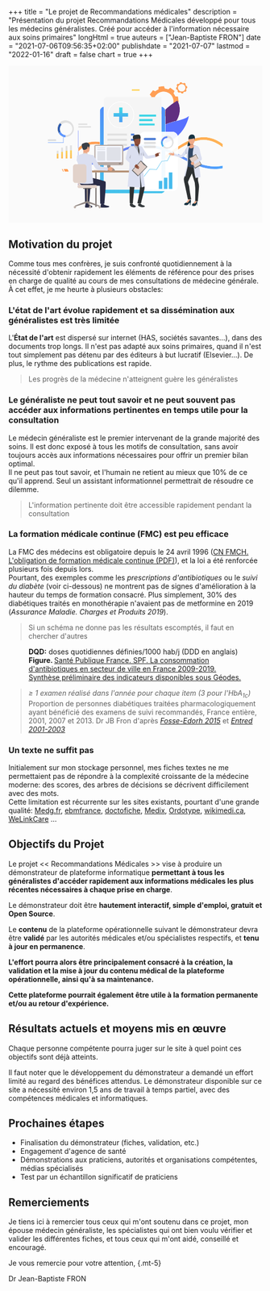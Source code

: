 +++
title = "Le projet de Recommandations médicales"
description = "Présentation du projet Recommandations Médicales développé pour tous les médecins généralistes. Créé pour accéder à l'information nécessaire aux soins primaires"
longHtml = true
auteurs = ["Jean-Baptiste FRON"]
date = "2021-07-06T09:56:35+02:00"
publishdate = "2021-07-07"
lastmod = "2022-01-16"
draft = false
chart = true
+++

<div class="w-100 mb-5"><!-- illustration -->
<svg xmlns="http://www.w3.org/2000/svg" viewBox="0 0 4306 2667" role="img" aria-hidden="true" aria-labelledby="svg-hero"><title id="svg-hero">Les dépistages des cancers en France</title>
  <defs>
    <clipPath id="a" clipPathUnits="userSpaceOnUse">
      <path d="M19534 16689a1235 1235 0 10349-2446 1235 1235 0 00-349 2446zm-1358-1863c60-144 140-277 235-396l-140-293 282-212 282-211 242 216c142-58 291-97 447-115l108-305 349 49 349 50 18 324c145 60 278 140 397 235l293-140 211 282 212 282-216 242c58 141 97 291 114 447l306 108-50 349-50 349-323 18c-61 145-140 278-235 397l139 293-282 211-282 212-242-216c-141 58-291 97-446 114l-108 306-349-50-349-50-19-324c-144-60-277-139-396-234l-293 139-212-282-211-282 216-242c-58-141-97-291-115-446l-305-108 49-350 50-349z"/>
    </clipPath>
    <clipPath id="c" clipPathUnits="userSpaceOnUse">
      <path d="M21960 17651a463 463 0 10131-916 463 463 0 00-131 916zm-508-698c22-54 52-104 88-148l-53-110 106-79 106-79 90 80c53-21 109-36 167-42l41-115 131 19 130 18 7 122c54 22 104 52 149 88l109-53 80 106 79 106-81 90c22 53 36 109 43 167l114 41-18 131-19 130-121 7c-23 54-53 104-88 149l52 109-105 80-106 79-91-81c-53 22-109 36-167 43l-40 114-131-18-131-19-7-121c-54-23-104-53-148-88l-110 52-79-106-80-105 82-91c-22-53-37-109-43-167l-115-41 19-130 18-131z"/>
    </clipPath>
    <clipPath id="e" clipPathUnits="userSpaceOnUse">
      <path d="M18290 14230s1460-1731 533-2852c-926-1121-1181-22-1181-22s-554-103 406 1299c453 661 242 1575 242 1575"/>
    </clipPath>
    <clipPath id="g" clipPathUnits="userSpaceOnUse">
      <path d="M19965 12524v1677c0 70-12 136-34 199 404 408 916 806 1559 1181 0 0 769-1135-115-2594-432-110-905-236-1410-463"/>
    </clipPath>
    <clipPath id="i" clipPathUnits="userSpaceOnUse">
      <path d="M21537 11084a747 747 0 01-715 527h-857v913c505 226 978 352 1410 463 622 159 1159 286 1584 632 0 0-200-1437-1422-2535"/>
    </clipPath>
    <clipPath id="k" clipPathUnits="userSpaceOnUse">
      <path d="M8921 4788h-67v2014l67-54V4788m0 3757c-25 17-47 30-67 39v3205h67V9577c-21-22-31-36-34-39v-466c1 1 12 16 34 40v-567"/>
    </clipPath>
    <clipPath id="m" clipPathUnits="userSpaceOnUse">
      <path d="M8887 9072v466c3 3 13 17 34 39 81 88 317 309 814 522 316 135 752 255 1303 255 184 0 381-13 590-44v-321c-187 28-364 41-532 41-1286 0-2016-738-2175-918-22-24-33-39-34-40m12683 264v391c713 462 1414 831 2109 1030 374 108 753 165 1132 165 549 0 1101-120 1646-381 272-130 543-296 811-500v-418a4761 4761 0 01-1039 643 3432 3432 0 01-1405 303c-1072 0-2135-498-3254-1233"/>
    </clipPath>
    <clipPath id="o" clipPathUnits="userSpaceOnUse">
      <path d="M6367 8818h-228v-618h228z"/>
    </clipPath>
    <clipPath id="q" clipPathUnits="userSpaceOnUse">
      <path d="M6933 9069h-228v-869h228z"/>
    </clipPath>
    <clipPath id="s" clipPathUnits="userSpaceOnUse">
      <path d="M7499 9200h-228V8200h228z"/>
    </clipPath>
    <clipPath id="u" clipPathUnits="userSpaceOnUse">
      <path d="M8065 9254h-228V8200h228z"/>
    </clipPath>
    <clipPath id="w" clipPathUnits="userSpaceOnUse">
      <path d="M19366 3771h-7138a599 599 0 00-600 599v3157c171 44 335 101 494 168V4237h4732a744 744 0 01488-181h2534a599 599 0 00-510-285m-7738 4071v6359c0 295 213 540 494 590V8031c-161-76-324-140-494-189m8337 3769h-493v3180a600 600 0 00493-590v-2590"/>
    </clipPath>
    <clipPath id="y" clipPathUnits="userSpaceOnUse">
      <path d="M18787 13535h-2167v274h2167z"/>
    </clipPath>
    <clipPath id="A" clipPathUnits="userSpaceOnUse">
      <path d="M18609 12386h-1989v274h1989z"/>
    </clipPath>
    <clipPath id="C" clipPathUnits="userSpaceOnUse">
      <path d="M18341 12961h-1722v274h1722z"/>
    </clipPath>
    <clipPath id="E" clipPathUnits="userSpaceOnUse">
      <path d="M14294 15376a1619 1619 0 01-668-3090c210-96 435-144 668-144s458 48 668 144a1619 1619 0 01-668 3090zm0-3324a1712 1712 0 00-1707 1707c0 941 766 1707 1707 1707a1709 1709 0 00706-3262 1693 1693 0 00-706-152z"/>
    </clipPath>
    <clipPath id="G" clipPathUnits="userSpaceOnUse">
      <path d="M26223 6868c-1404 0-2634 576-3903 1205l-205 102c-181 90-362 180-545 269v354c231-112 459-226 687-339 169-84 338-168 507-250 1125-547 2238-1015 3475-1015 333 0 675 34 1029 109v-339c-357-73-689-96-1045-96m-15479 553c-941 0-1462 280-1698 468 2 165 11 291 11 291s11 23 17 59c242-212 765-497 1827-497h30c249 2 478 38 697 100 170 49 333 113 494 189 331 157 651 365 993 587 837 543 1786 1158 3319 1315l160 14v-319l-128-12c-1457-149-2371-742-3178-1265-386-251-761-485-1166-656-159-67-323-124-494-168a3238 3238 0 00-884-106"/>
    </clipPath>
    <clipPath id="I" clipPathUnits="userSpaceOnUse">
      <path d="M19965 8183v400c165 125 330 248 493 368 115-48 230-97 343-147-274-198-553-406-836-621"/>
    </clipPath>
    <clipPath id="K" clipPathUnits="userSpaceOnUse">
      <path d="M19965 10173v1438h858c335 0 620-222 714-527a4513 4513 0 00-1572-911"/>
    </clipPath>
    <clipPath id="M" clipPathUnits="userSpaceOnUse">
      <path d="M21102 9018c-114 52-228 103-344 152 273 196 543 383 812 557v-391c-155-102-311-208-468-318"/>
    </clipPath>
    <clipPath id="O" clipPathUnits="userSpaceOnUse">
      <path d="M19876 4056h-2534c-187 0-357 68-488 181h2618v5071c166-51 331-106 493-165V4370c0-115-33-223-89-314m89 5426c-162 57-326 111-493 160v1969h493V9482"/>
    </clipPath>
    <clipPath id="Q" clipPathUnits="userSpaceOnUse">
      <path d="M21570 8444a23397 23397 0 01-1112 507 9903 9903 0 01-986 357 7615 7615 0 01-2246 347c-206 1-416-8-631-27v319c217 18 430 27 638 27 810 0 1547-129 2239-332 167-49 331-103 493-160a12520 12520 0 001137-464c157-72 313-146 468-220v-354"/>
    </clipPath>
    <clipPath id="S" clipPathUnits="userSpaceOnUse">
      <path d="M7169 6549h503l-154 319h-503z"/>
    </clipPath>
    <clipPath id="U" clipPathUnits="userSpaceOnUse">
      <path d="M6934 6549h120l-154 319h-120z"/>
    </clipPath>
    <clipPath id="W" clipPathUnits="userSpaceOnUse">
      <path d="M15700 16809h995v180h-995z"/>
    </clipPath>
    <clipPath id="Y" clipPathUnits="userSpaceOnUse">
      <path d="M15700 17039h995v34h-995z"/>
    </clipPath>
    <clipPath id="aa" clipPathUnits="userSpaceOnUse">
      <path d="M14517 12823h-445v1871h445z"/>
    </clipPath>
    <clipPath id="ac" clipPathUnits="userSpaceOnUse">
      <path d="M13359 13536v445h1871v-445z"/>
    </clipPath>
    <clipPath id="ae" clipPathUnits="userSpaceOnUse">
      <path d="M8921 6748l-67 53v1783c20-9 42-22 67-39v-137c-24 34-33 56-34 57v-414c1-5 12-22 34-46V6748"/>
    </clipPath>
    <clipPath id="ag" clipPathUnits="userSpaceOnUse">
      <path d="M9046 7889c-59 46-100 86-125 116-22 24-33 41-34 46v414c1-1 10-23 34-57 28-41 76-102 153-169-6-36-17-59-17-59s-9-126-11-291"/>
    </clipPath>
    <linearGradient id="b" spreadMethod="pad" gradientTransform="matrix(3912.47 0 0 -3912.47 17753 15466)" gradientUnits="userSpaceOnUse" y2="0" x2="1" y1="0" x1="0">
      <stop offset="0" stop-color="#ff9f55"/>
      <stop offset="1" stop-color="#ffd255"/>
    </linearGradient>
    <linearGradient id="d" spreadMethod="pad" gradientTransform="matrix(1465.25 0 0 -1465.25 21293 17193)" gradientUnits="userSpaceOnUse" y2="0" x2="1" y1="0" x1="0">
      <stop offset="0" stop-color="#ff9f55"/>
      <stop offset="1" stop-color="#ffd255"/>
    </linearGradient>
    <linearGradient id="f" spreadMethod="pad" gradientTransform="scale(3173.804 -3173.804) rotate(73 6 2)" gradientUnits="userSpaceOnUse" y2="0" x2="1" y1="0" x1="0">
      <stop offset="0" stop-color="#40d5e6"/>
      <stop offset="1" stop-color="#57f"/>
    </linearGradient>
    <linearGradient id="h" spreadMethod="pad" gradientTransform="scale(3761.51 -3761.51) rotate(-59 0 -6)" gradientUnits="userSpaceOnUse" y2="0" x2="1" y1="0" x1="0">
      <stop offset="0" stop-color="#602f80"/>
      <stop offset="1" stop-color="#5770ff"/>
    </linearGradient>
    <linearGradient id="j" spreadMethod="pad" gradientTransform="scale(933.696 -933.696) rotate(-38 24 53)" gradientUnits="userSpaceOnUse" y2="0" x2="1" y1="0" x1="0">
      <stop offset="0" stop-color="#602f80"/>
      <stop offset="1" stop-color="#5770ff"/>
    </linearGradient>
    <linearGradient id="l" spreadMethod="pad" gradientTransform="rotate(90 1899 6988) scale(3668.94)" gradientUnits="userSpaceOnUse" y2="0" x2="1" y1="0" x1="0">
      <stop offset="0" stop-color="#602f80"/>
      <stop offset="1" stop-color="#5770ff"/>
    </linearGradient>
    <linearGradient id="n" spreadMethod="pad" gradientTransform="matrix(18380.7 0 0 -18380.7 8887 8935)" gradientUnits="userSpaceOnUse" y2="0" x2="1" y1="0" x1="0">
      <stop offset="0" stop-color="#ff9f55"/>
      <stop offset="1" stop-color="#ffd255"/>
    </linearGradient>
    <linearGradient id="p" spreadMethod="pad" gradientTransform="scale(-2297 2297) rotate(90 -3 0)" gradientUnits="userSpaceOnUse" y2="0" x2="1" y1="0" x1="0">
      <stop offset="0" stop-color="#ff9f55"/>
      <stop offset="1" stop-color="#ffd255"/>
    </linearGradient>
    <linearGradient id="r" spreadMethod="pad" gradientTransform="scale(-2297 2297) rotate(90 -3 0)" gradientUnits="userSpaceOnUse" y2="0" x2="1" y1="0" x1="0">
      <stop offset="0" stop-color="#ff9f55"/>
      <stop offset="1" stop-color="#ffd255"/>
    </linearGradient>
    <linearGradient id="t" spreadMethod="pad" gradientTransform="scale(-2296.99 2296.99) rotate(90 -3 0)" gradientUnits="userSpaceOnUse" y2="0" x2="1" y1="0" x1="0">
      <stop offset="0" stop-color="#ff9f55"/>
      <stop offset="1" stop-color="#ffd255"/>
    </linearGradient>
    <linearGradient id="v" spreadMethod="pad" gradientTransform="scale(-2296.98 2296.98) rotate(90 -3 0)" gradientUnits="userSpaceOnUse" y2="0" x2="1" y1="0" x1="0">
      <stop offset="0" stop-color="#ff9f55"/>
      <stop offset="1" stop-color="#ffd255"/>
    </linearGradient>
    <linearGradient id="x" spreadMethod="pad" gradientTransform="scale(16539.763 -16539.763) rotate(-89 0 0)" gradientUnits="userSpaceOnUse" y2="0" x2="1" y1="0" x1="0">
      <stop offset="0" stop-color="#40d5e6"/>
      <stop offset="1" stop-color="#57f"/>
    </linearGradient>
    <linearGradient id="z" spreadMethod="pad" gradientTransform="matrix(2167.25 0 0 -2167.25 16620 13672)" gradientUnits="userSpaceOnUse" y2="0" x2="1" y1="0" x1="0">
      <stop offset="0" stop-color="#40d5e6"/>
      <stop offset="1" stop-color="#57f"/>
    </linearGradient>
    <linearGradient id="B" spreadMethod="pad" gradientTransform="matrix(1989.41 0 0 -1989.41 16620 12523)" gradientUnits="userSpaceOnUse" y2="0" x2="1" y1="0" x1="0">
      <stop offset="0" stop-color="#40d5e6"/>
      <stop offset="1" stop-color="#57f"/>
    </linearGradient>
    <linearGradient id="D" spreadMethod="pad" gradientTransform="matrix(1721.29 0 0 -1721.29 16620 13098)" gradientUnits="userSpaceOnUse" y2="0" x2="1" y1="0" x1="0">
      <stop offset="0" stop-color="#40d5e6"/>
      <stop offset="1" stop-color="#57f"/>
    </linearGradient>
    <linearGradient id="F" spreadMethod="pad" gradientTransform="scale(-2379.95 2379.95) rotate(90 -5 -1)" gradientUnits="userSpaceOnUse" y2="0" x2="1" y1="0" x1="0">
      <stop offset="0" stop-color="#7db3e0"/>
      <stop offset="1" stop-color="#fff"/>
    </linearGradient>
    <linearGradient id="J" spreadMethod="pad" gradientTransform="matrix(18380.7 0 0 -18380.7 8887 8935)" gradientUnits="userSpaceOnUse" y2="0" x2="1" y1="0" x1="0">
      <stop offset="0" stop-color="#fff8f2"/>
      <stop offset="1" stop-color="#fffcf2"/>
    </linearGradient>
    <linearGradient id="L" spreadMethod="pad" gradientTransform="scale(933.696 -933.696) rotate(-38 24 53)" gradientUnits="userSpaceOnUse" y2="0" x2="1" y1="0" x1="0">
      <stop offset="0" stop-color="#f3eff6"/>
      <stop offset="1" stop-color="#f2f4ff"/>
    </linearGradient>
    <linearGradient id="N" spreadMethod="pad" gradientTransform="matrix(18380.7 0 0 -18380.7 8887 8935)" gradientUnits="userSpaceOnUse" y2="0" x2="1" y1="0" x1="0">
      <stop offset="0" stop-color="#fff8f2"/>
      <stop offset="1" stop-color="#fffcf2"/>
    </linearGradient>
    <linearGradient id="P" spreadMethod="pad" gradientTransform="scale(16539.763 -16539.763) rotate(-89 0 0)" gradientUnits="userSpaceOnUse" y2="0" x2="1" y1="0" x1="0">
      <stop offset="0" stop-color="#f1fcfe"/>
      <stop offset="1" stop-color="#f2f5ff"/>
    </linearGradient>
    <linearGradient id="T" spreadMethod="pad" gradientTransform="scale(-3509.4072 3509.4072) rotate(89 -2 0)" gradientUnits="userSpaceOnUse" y2="0" x2="1" y1="0" x1="0">
      <stop offset="0" stop-color="#ff9f55"/>
      <stop offset="1" stop-color="#ffd255"/>
    </linearGradient>
    <linearGradient id="V" spreadMethod="pad" gradientTransform="scale(-3509.3972 3509.3972) rotate(89 -2 0)" gradientUnits="userSpaceOnUse" y2="0" x2="1" y1="0" x1="0">
      <stop offset="0" stop-color="#ff9f55"/>
      <stop offset="1" stop-color="#ffd255"/>
    </linearGradient>
    <linearGradient id="X" spreadMethod="pad" gradientTransform="scale(-3043.75 3043.75) rotate(-75 1 7)" gradientUnits="userSpaceOnUse" y2="0" x2="1" y1="0" x1="0">
      <stop offset="0" stop-color="#ff9f55"/>
      <stop offset="1" stop-color="#ffd255"/>
    </linearGradient>
    <linearGradient id="Z" spreadMethod="pad" gradientTransform="scale(-3043.88 3043.88) rotate(-75 1 7)" gradientUnits="userSpaceOnUse" y2="0" x2="1" y1="0" x1="0">
      <stop offset="0" stop-color="#ff9f55"/>
      <stop offset="1" stop-color="#ffd255"/>
    </linearGradient>
    <linearGradient id="ab" spreadMethod="pad" gradientTransform="scale(2903.105 -2903.105) rotate(86 5 0)" gradientUnits="userSpaceOnUse" y2="0" x2="1" y1="0" x1="0">
      <stop offset="0" stop-color="#40d5e6"/>
      <stop offset="1" stop-color="#57f"/>
    </linearGradient>
    <linearGradient id="ad" spreadMethod="pad" gradientTransform="scale(2903.095 -2903.095) rotate(86 5 0)" gradientUnits="userSpaceOnUse" y2="0" x2="1" y1="0" x1="0">
      <stop offset="0" stop-color="#40d5e6"/>
      <stop offset="1" stop-color="#57f"/>
    </linearGradient>
    <linearGradient id="af" spreadMethod="pad" gradientTransform="rotate(90 1899 6988) scale(3668.94)" gradientUnits="userSpaceOnUse" y2="0" x2="1" y1="0" x1="0">
      <stop offset="0" stop-color="#f3eff6"/>
      <stop offset="1" stop-color="#f2f4ff"/>
    </linearGradient>
    <radialGradient id="H" spreadMethod="pad" gradientTransform="matrix(6590.68 0 0 -6590.68 18078 8421)" gradientUnits="userSpaceOnUse" r="1" cy="0" cx="0" fy="0" fx="0">
      <stop offset="0" stop-color="#90c2e8"/>
      <stop offset=".2" stop-color="#90c2e8"/>
      <stop offset=".6" stop-color="#47afff"/>
      <stop offset="1" stop-color="#6783f5"/>
    </radialGradient>
    <radialGradient id="R" spreadMethod="pad" gradientTransform="matrix(6590.68 0 0 -6590.68 18078 8421)" gradientUnits="userSpaceOnUse" r="1" cy="0" cx="0" fy="0" fx="0">
      <stop offset="0" stop-color="#f7fbfe"/>
      <stop offset=".2" stop-color="#f7fbfe"/>
      <stop offset=".6" stop-color="#f1f9ff"/>
      <stop offset="1" stop-color="#f4f6ff"/>
    </radialGradient>
    <radialGradient id="ah" spreadMethod="pad" gradientTransform="matrix(6590.68 0 0 -6590.68 18078 8421)" gradientUnits="userSpaceOnUse" r="1" cy="0" cx="0" fy="0" fx="0">
      <stop offset="0" stop-color="#f7fbfe"/>
      <stop offset=".2" stop-color="#f7fbfe"/>
      <stop offset=".6" stop-color="#f1f9ff"/>
      <stop offset="1" stop-color="#f4f6ff"/>
    </radialGradient>
  </defs>
  <path d="M4306 0v2667H0V0h4306" fill="#fafafa"/>
  <g clip-path="url(#a)" transform="matrix(.13333 0 0 -.13333 0 2667)">
    <path d="M14697 12556a930 930 0 10262-1840 930 930 0 00-262 1840zm-1022-1401c45-109 105-209 177-299l-105-220 212-159 212-159 182 162c106-44 219-73 336-86l81-230 263 37 263 38 13 244c109 45 209 105 299 176l220-105 159 212 159 213-162 182c44 106 73 219 86 336l230 81-37 263-38 262-244 14c-45 109-105 209-176 298l105 221-212 159-213 159-182-163c-106 44-219 74-336 87l-81 230-263-38-262-37-14-244c-109-45-209-105-298-177l-221 105-159-212-159-212 163-182c-44-106-74-219-87-336l-230-81 38-263 37-263 244-13" fill="url(#b)" transform="scale(1.32915)"/>
  </g>
  <g clip-path="url(#c)" transform="matrix(.13333 0 0 -.13333 0 2667)">
    <path d="M15729 12642a331 331 0 1093-656 331 331 0 00-93 656zm-365-500c16-39 38-74 63-106l-37-79 75-56 76-57 65 58c38-16 78-26 120-31l29-82 93 13 94 14 5 87c39 16 74 37 106 63l79-38 57 76 56 75-58 65c16 38 26 78 31 120l82 29-13 94-14 93-87 5c-16 39-37 75-62 107l37 78-76 57-75 57-65-58c-38 15-78 26-120 31l-29 81-94-13-93-13-5-87c-39-16-75-37-107-63l-78 37-57-75-57-76 58-65c-15-38-26-78-30-120l-82-29 13-93 13-94 87-5" fill="url(#d)" transform="scale(1.39621)"/>
  </g>
  <path d="M2074 2028h-9v-933h9v933" fill="#f3f3f3"/>
  <path d="M2165 1004h-96v-24h96v24M2146 1049h-77v-24h77v24M2174 2116h-100v-32h100v32" fill="#fff"/>
  <g clip-path="url(#e)" transform="matrix(.13333 0 0 -.13333 0 2667)">
    <path d="M15582 12124s1244-1475 455-2430c-789-956-1006-19-1006-19s-472-88 346 1107c385 563 205 1342 205 1342" fill="url(#f)" transform="scale(1.17374)"/>
  </g>
  <g clip-path="url(#g)" transform="matrix(.13333 0 0 -.13333 0 2667)">
    <path d="M14927 9364v1254c0 52-9 102-25 148 302 305 684 603 1166 884 0 0 574-849-86-1940-323-83-677-177-1055-346" fill="url(#h)" transform="scale(1.33748)"/>
  </g>
  <g clip-path="url(#i)" transform="matrix(.13333 0 0 -.13333 0 2667)">
    <path d="M15290 7869a531 531 0 01-507 374h-609v648c359 161 695 251 1001 329 442 113 823 203 1125 449 0 0-143-1021-1010-1800" fill="url(#j)" transform="scale(1.40855)"/>
  </g>
  <g clip-path="url(#k)" transform="matrix(.13333 0 0 -.13333 0 2667)">
    <path d="M8921 4788h-67v2014l67-54V4788m0 3757c-25 17-47 30-67 39v3205h67V9577c-21-22-31-36-34-39v-466c1 1 12 16 34 40v-567" fill="url(#l)"/>
  </g>
  <path d="M1822 2028h-9v-933h9v933M2455 2028h-9v-933h9v933" fill="#f3f3f3"/>
  <path d="M1337 1004h-152v-24h152v24M1400 1049h-215v-24h215v24" fill="#e0e0e0"/>
  <path d="M1989 1004h-178v-24h178v24M1925 1049h-114v-24h114v24M2565 1004h-110v-24h110v24M2583 1049h-128v-24h128v24M1918 2116h-100v-32h100v32M2555 2116h-100v-32h100v32" fill="#fff"/>
  <g clip-path="url(#m)" transform="matrix(.13333 0 0 -.13333 0 2667)">
    <path d="M5313 5423v279c1 2 7 10 20 23 48 52 189 184 486 312 189 81 450 153 779 153 110 0 228-8 353-27v-192c-112 17-218 25-318 25-769 0-1205-441-1300-549l-20-24m7581 158v233c426 277 845 497 1260 616 224 64 451 99 678 99 328 0 657-72 983-228 163-78 325-177 485-299v-250a2845 2845 0 01-621 385 2052 2052 0 01-840 181c-640 0-1276-298-1945-737" fill="url(#n)" transform="scale(1.67288)"/>
  </g>
  <path d="M849 1442h-30v131h30v-131M924 1389h-30v184h30v-184M1000 1361h-31v212h31v-212M1075 1349h-30v224h30v-224" fill="#e0e0e0"/>
  <g clip-path="url(#o)" transform="matrix(.13333 0 0 -.13333 0 2667)">
    <path d="M6367 8818h-228v-618h228v618" fill="url(#p)"/>
  </g>
  <g clip-path="url(#q)" transform="matrix(.13333 0 0 -.13333 0 2667)">
    <path d="M6933 9069h-228v-869h228v868" fill="url(#r)"/>
  </g>
  <g clip-path="url(#s)" transform="matrix(.13333 0 0 -.13333 0 2667)">
    <path d="M7499 9200h-228V8200h228v999" fill="url(#t)"/>
  </g>
  <g clip-path="url(#u)" transform="matrix(.13333 0 0 -.13333 0 2667)">
    <path d="M8065 9254h-228V8200h228v1054" fill="url(#v)"/>
  </g>
  <g clip-path="url(#w)" transform="matrix(.13333 0 0 -.13333 0 2667)">
    <path d="M15811 3079H9983a489 489 0 00-489 489v2577c139 36 273 83 402 137V3459h3864a607 607 0 01398-148h2069a489 489 0 00-416-232M9494 6403v5191c0 241 173 441 402 482V6557c-130-62-264-115-402-154m6806 3076h-403v2597a490 490 0 00403-482V9479" fill="url(#x)" transform="scale(1.22484)"/>
  </g>
  <path d="M2596 531h-926c-30 0-54 24-54 54v1517h980V531" fill="#f5f5f5"/>
  <g clip-path="url(#y)" transform="matrix(.13333 0 0 -.13333 0 2667)">
    <path d="M16300 11744h-1880v238h1880v-238" fill="url(#z)" transform="scale(1.15256)"/>
  </g>
  <g clip-path="url(#A)" transform="matrix(.13333 0 0 -.13333 0 2667)">
    <path d="M16300 10850h-1743v240h1743v-240" fill="url(#B)" transform="scale(1.14165)"/>
  </g>
  <g clip-path="url(#C)" transform="matrix(.13333 0 0 -.13333 0 2667)">
    <path d="M16300 11519h-1530v243h1530v-243" fill="url(#D)" transform="scale(1.1252)"/>
  </g>
  <g clip-path="url(#E)" transform="matrix(.13333 0 0 -.13333 0 2667)">
    <path d="M14294 15376a1619 1619 0 01-668-3090c210-96 435-144 668-144s458 48 668 144a1619 1619 0 01-668 3090zm0-3324a1712 1712 0 00-1707 1707c0 941 766 1707 1707 1707a1709 1709 0 00706-3262 1693 1693 0 00-706-152" fill="url(#F)"/>
  </g>
  <path d="M2010 1184h-332v-33h332v33M2010 1272h-332v-33h332v33M2010 1359h-332v-32h332v32" fill="#e0e0e0"/>
  <path d="M2134 1184h-56v-33h56v33M2134 1272h-56v-33h56v33M2134 1359h-56v-32h56v32" fill="#4e7ed6"/>
  <g clip-path="url(#G)" transform="matrix(.13333 0 0 -.13333 0 2667)">
    <path d="M15676 4105c-840 0-1575 345-2333 721l-123 60-326 162v211l410-202 304-150c672-327 1338-607 2077-607 199 0 404 21 615 66v-203c-214-44-412-58-625-58m-9253 331c-562 0-873 168-1015 280 2 99 7 174 7 174s6 14 10 35c145-127 457-297 1093-297h17c149 1 286 23 417 60 101 29 199 67 295 113 198 94 389 218 594 350 500 325 1067 693 1984 786l96 9v-190l-77-8c-871-89-1417-443-1900-756a4516 4516 0 00-697-392 1936 1936 0 00-824-164" fill="url(#H)" transform="scale(1.67288)"/>
  </g>
  <path d="M2776 2126h-126c8-12 12-27 12-42v-508l111-83c35 15 69 31 103 48v485c0 55-45 100-100 100m-114-604v-74l66 25-66 49" fill="#fff"/>
  <g clip-path="url(#I)" transform="matrix(.13333 0 0 -.13333 0 2667)">
    <path d="M15645 6412v314c129 97 258 194 386 288 91-37 180-76 269-115-215-155-433-318-655-487" fill="url(#J)" transform="scale(1.27614)"/>
  </g>
  <path d="M2876 1494l-62-30c21-14 41-29 62-42v72m-108-50c-35-15-70-29-106-42v-92c87-30 156-73 210-121 2 9 4 19 4 29v152c-36 23-72 48-108 74" fill="#fff"/>
  <g clip-path="url(#K)" transform="matrix(.13333 0 0 -.13333 0 2667)">
    <path d="M15111 7699v1089h649c254 0 469-168 540-399a3417 3417 0 00-1189-690" fill="url(#L)" transform="scale(1.32126)"/>
  </g>
  <g clip-path="url(#M)" transform="matrix(.13333 0 0 -.13333 0 2667)">
    <path d="M15946 6815l-259 115c206 148 410 289 613 421v-296c-117-77-235-157-354-240" fill="url(#N)" transform="scale(1.32329)"/>
  </g>
  <g clip-path="url(#O)" transform="matrix(.13333 0 0 -.13333 0 2667)">
    <path d="M16227 3311h-2069c-152 0-291 56-398 148h2137v4141c136-42 271-87 403-135V3568c0-94-27-182-73-257m73 4431c-132 46-266 90-403 130v1607h403V7742" fill="url(#P)" transform="scale(1.22484)"/>
  </g>
  <path d="M2596 2102h-349a99 99 0 01-34-76v-643a989 989 0 01383 43v676m0-721a1046 1046 0 00-383-41v-122c0-55 44-99 99-99h284v262" fill="#fff"/>
  <g clip-path="url(#Q)" transform="matrix(.13333 0 0 -.13333 0 2667)">
    <path d="M16300 6381a17675 17675 0 01-840 383 9124 9124 0 01-745 270 5755 5755 0 01-2175 242v241a5930 5930 0 002174-231c127-37 251-77 373-120a9477 9477 0 00859-351c119-55 237-110 354-167v-267" fill="url(#R)" transform="scale(1.32329)"/>
  </g>
  <path d="M2724 1382a81 81 0 11-55-154 81 81 0 0155 154zm74-114a109 109 0 10-204 74 109 109 0 00204-74" fill="#e0e0e0"/>
  <path d="M2618 1281l-25-8a108 108 0 01100-77l1 28a81 81 0 00-76 57" fill="#537ffd"/>
  <path d="M2622 1337l-25 11-3-6c-8-24-8-48-1-69l25 8a81 81 0 004 56" fill="#4ba6f3"/>
  <path d="M2613 1375c-6-8-12-17-16-27l25-11c3 8 7 15 12 21l-21 17M2695 1899h-58v191h58v-191M2608 1952h-58v138h58v-138M2780 1810h-59v280h59v-280M2301 1879l-5-4 96-124 117 6 89-141 96-10 57-114 6 3-59 117-96 10-89 142-118-7-94 122" fill="#46bbed"/>
  <path d="M2482 1262h-167a19 19 0 010-38h167a19 19 0 010 38" fill="#4e7ed6"/>
  <path d="M2482 1328h-167a19 19 0 010-38h167a19 19 0 010 38M2482 1394h-167a19 19 0 010-38h167a19 19 0 010 38" fill="#e0e0e0"/>
  <g clip-path="url(#S)" transform="matrix(.13333 0 0 -.13333 0 2667)">
    <path d="M7169 6549h503l-154 319h-503l154-319" fill="url(#T)"/>
  </g>
  <g clip-path="url(#U)" transform="matrix(.13333 0 0 -.13333 0 2667)">
    <path d="M6934 6549h120l-154 319h-120l154-319" fill="url(#V)"/>
  </g>
  <g clip-path="url(#W)" transform="matrix(.13333 0 0 -.13333 0 2667)">
    <path d="M15064 16127h954v173h-954v-173" fill="url(#X)" transform="scale(1.04225)"/>
  </g>
  <g clip-path="url(#Y)" transform="matrix(.13333 0 0 -.13333 0 2667)">
    <path d="M14989 16268h950v32h-950v-32" fill="url(#Z)" transform="scale(1.04741)"/>
  </g>
  <g clip-path="url(#aa)" transform="matrix(.13333 0 0 -.13333 0 2667)">
    <path d="M14517 12823h-445v1871h445v-1871" fill="url(#ab)"/>
  </g>
  <g clip-path="url(#ac)" transform="matrix(.13333 0 0 -.13333 0 2667)">
    <path d="M13359 13536v445h1871v-445h-1871" fill="url(#ad)"/>
  </g>
  <path d="M1073 1118a106 106 0 11-192-91 106 106 0 01192 91zm-35-174a142 142 0 10-121 256 142 142 0 00121-256" fill="#e0e0e0"/>
  <path d="M883 1121l-31 17a141 141 0 0122-163l26 24a106 106 0 00-17 122" fill="#2d5bad"/>
  <path d="M938 1171l-13 33-8-4c-29-14-51-36-65-62l31-17a106 106 0 0055 50" fill="#5d96ff"/>
  <path d="M966 1213c-14-1-27-4-41-9l13-33c10 4 20 6 31 7l-3 35" fill="#5d96ff"/>
  <path d="M934 1307H669v-6h259v-112h6v118" fill="#5d96ff"/>
  <path d="M808 1278H669v-31h139v31" fill="#e0e0e0"/>
  <path d="M1661 1764h-216v12h216v-12" fill="#e2d2ca"/>
  <path d="M1474 2393h19v-583h-19v583" fill="#706865"/>
  <path d="M1777 1760h-150v18h150v-18" fill="#ccbdb7"/>
  <path d="M1730 1776h-56v-172h56v172" fill="#998e89"/>
  <path d="M2199 1810h-832v-33h832v33" fill="#b59074"/>
  <path d="M1264 1821s-40-27-75-54v-168c4 4 9 10 17 16 0 39 2 94 17 104 16 9 78 42 77 48-2 6-36 54-36 54m-83-61c-22-17-39-34-40-43-4-24 6-187 22-194l10-3 8 2v238m29-192c-10-9-17-17-21-22v-19l9 6c14 11 14 26 12 35" fill="#fff"/>
  <g clip-path="url(#ae)" transform="matrix(.13333 0 0 -.13333 0 2667)">
    <path d="M8921 6748l-67 53v1783c20-9 42-22 67-39v-137c-24 34-33 56-34 57v-414c1-5 12-22 34-46V6748" fill="url(#af)"/>
  </g>
  <g clip-path="url(#ag)" transform="matrix(.13333 0 0 -.13333 0 2667)">
    <path d="M9046 7889c-59 46-100 86-125 116-22 24-33 41-34 46v414c1-1 10-23 34-57 28-41 76-102 153-169-6-36-17-59-17-59s-9-126-11-291" fill="url(#ah)"/>
  </g>
  <path d="M1355 2313l-4 30c-1 4-42-2-42-2l-3-31s44 0 49 3" fill="#424773"/>
  <path d="M1351 2340s13 15 26 22c12 7 32 10 39 17 6 5 20 27-32 26-52 0-78 3-83-5-6-9 8-62 8-62s12 4 42 2" fill="#292c47"/>
  <path d="M1617 2314l-4 29c-1 4-42-2-42-2l-3-31s44 0 49 4" fill="#424773"/>
  <path d="M1613 2340s13 16 26 22c12 7 58 13 66 20 5 5 14 25-59 23-52-1-77 3-83-5s8-62 8-62 12 5 42 2M1223 1867l182 31c34 5 216 50 239 64 18 11-10 275-16 376h-72l-5-302c-86 2-148-20-210-11-63 10-115 23-155-30 0 0-2-116 37-128" fill="#292c47"/>
  <path d="M1369 2338l-69-4-7-298c-37 1-50-2-80-5l-56-131c49 9 207 49 229 62 18 11-10 276-17 376" fill="#292c47"/>
  <path d="M1291 1310s55-15 76 27c20 42 11 123-16 130-28 8-67-1-79-27-11-27-20-64-18-88 3-24 23-36 37-42" fill="#eea886"/>
  <path d="M1336 1459s0 32 3 39c4 7-76 5-76 5s13-39 6-72c-7-32 67 28 67 28" fill="#eea886"/>
  <path d="M1264 1419s5 9 25 7c21-1 48-26 57-28 8-2 9-7 9-7l5 8 9 1s-7-24 7-33c13-9-6-79-73-62 0 0-52 9-52 37-1 29 4 62 13 77" fill="#3a3f47"/>
  <path d="M1343 1497s0-13-6-14c-6-2-62-9-70-6l-3 17s14 8 79 3" fill="#e2d2ca"/>
  <path d="M1360 1385c-2-11-14-23-21-6-7 16 5 41 13 39 7-1 10-18 8-33" fill="#eea886"/>
  <path d="M1580 1652s1 0 0 0" fill="#323657"/>
  <path d="M1275 1318s-66-4-11 100l11-100" fill="#3a3f47"/>
  <path d="M1127 2374l5 14 209-65-10-28-204 79" fill="#918783"/>
  <path d="M1348 2313h-23v-227h23v227" fill="#918783"/>
  <path d="M1407 2087h-141v-13h141v13" fill="#5e5854"/>
  <path d="M1548 2374l-5 14-209-65 9-30 205 81" fill="#918783"/>
  <path d="M1400 2386v16l-66-79 9-30 57 93" fill="#918783"/>
  <path d="M1567 2393a20 20 0 11-39 0 20 20 0 0139 0M1402 2393a20 20 0 11-39 0 20 20 0 0139 0M1147 2393a20 20 0 11-39 0 20 20 0 0139 0" fill="#bfb2ac"/>
  <path d="M1480 2074h-286c-12 0-23-11-23-23v-5c0-13 11-23 23-23h286c13 0 23 10 23 23v5c0 12-10 23-23 23" fill="#e2d2ca"/>
  <path d="M2093 2393h-19v-583h19v583" fill="#706865"/>
  <path d="M1925 1687h-446c-12 0-22-10-22-23v-301c0-12 10-22 22-22h446c12 0 23 10 23 22v301c0 13-11 23-23 23" fill="#b8aba5"/>
  <path d="M1928 1633h-452v-274h452v274" fill="#f5f7ff"/>
  <path d="M1908 1659c0 7-8 14-18 14s-18-7-18-14c0-8 8-15 18-15s18 7 18 15" fill="#918681"/>
  <path d="M1804 1777v-6s-9-38-70-38c-62 0-60 44-60 44h130" fill="#998e89"/>
  <path d="M1673 1738s13-1 18-4 34-22 41-19 53 17 51 24c-2 6-6 6-9 5-3-2-36-9-39-7 0 0 32 11 32 20s-6 11-10 14c-3 3-6 12-15 12-8 1-49-13-57-14l-26-1c-1-1 14-30 14-30" fill="#eea886"/>
  <path d="M1431 1515c-43-7-88-18-88-18l-79-3s-72 16-101 29c-3 1-3 64-10 81l24 50s13 99 16 143c2 20-3 196-3 196s7 3 61 9 188-2 189-9c1-6-26-237-27-249-2-18 5-103 5-103 10 14 36 75 63 105 16 17 95 27 110 28 32 1 91 7 93 4 1-2 5-52 1-53-3-1-112-8-140-22-11-6-41-73-41-73s-50-104-73-115" fill="#dbdff0"/>
  <path d="M1279 1987h-141c-24 0-44-19-44-43v-230c0-24 20-44 44-44h141c24 0 44 20 44 44v230c0 24-20 43-44 43" fill="#e2d2ca"/>
  <path d="M1282 2061c-33 0-61-11-81-34-46-50-38-139-37-143a13 13 0 0125 3c0 1-7 81 31 123 15 17 36 26 62 26a13 13 0 010 25" fill="#e2d2ca"/>
  <path d="M1637 1396h-126c-2 0-3-2-3-4v-8c0-1 1-3 3-3h126c2 0 3 2 3 3v8c0 2-1 4-3 4M1637 1427h-126c-2 0-3-2-3-4v-8c0-1 1-3 3-3h126c2 0 3 2 3 3v8c0 2-1 4-3 4M1629 1611h-110c-6 0-11-5-11-11v-141c0-6 5-11 11-11h110c7 0 11 5 11 11v141c0 6-4 11-11 11M1886 1611h-201c-10 0-18-8-18-17v-195c0-10 8-18 18-18h201c9 0 17 8 17 18v195c0 9-8 17-17 17" fill="#dfe1e8"/>
  <path d="M2483 1518l10-22c2-3 10-7 20-10 10-2 23-7 25-6 1 1 3 1 5 5l1 9s4 4 3 10c0 0 4 4 2 10 0 0 4 4 1 8 0 0-8 4-10 7-2 2-19 10-37 16 0 0-18-1-20-27" fill="#8e4f3a"/>
  <path d="M2503 1545s-21 4-28-1c-8-4 1-26 1-26l13-8 14 35" fill="#8e4f3a"/>
  <path d="M2511 1509l-1 13c-2 3 19 8 19 8s-5-20-18-21" fill="#5e3527"/>
  <path d="M2535 1481s-24 11-22 15c1 4 4 5 4 5l-7 9s-2 9 8 8c0 0-2 8 7 6 0 0 1 6 6 6 4 0 19-8 19-8s3-3-1-8c0 0 3-6-2-11 0 0 2-7-3-12 0 0 0-8-7-11l-2 1" fill="#7a4432"/>
  <path d="M2494 1496s18 0 28 5c2 1 4 2 4 5 0 2-4 5-12 5s-18 4-18 4-8-2-2-19" fill="#8e4f3a"/>
  <path d="M2544 1491s-27 10-29 12-5-8-3-10l25-13c2-1 10 5 7 11" fill="#8e4f3a"/>
  <path d="M2532 1481s41-9 42-3c1 5-3 5-37 15s-5-12-5-12" fill="#8e4f3a"/>
  <path d="M2244 2338s14 20 32 25c19 4 37 11 38 22 0 12-55 19-76 7-32-17-35-12-39-21-3-9 5-32 4-35 0-4 41 2 41 2" fill="#353a3d"/>
  <path d="M2242 2328l2 10s-42 5-41-2l3-13 36 5" fill="#81807e"/>
  <path d="M2104 2337s9 19 26 26c17 6 31 14 30 26 0 11-42 23-73 1-19-14-25-14-28-23s5-31 5-34 40 4 40 4" fill="#353a3d"/>
  <path d="M2104 2327v10c-1 0-41 3-40-4l4-13 36 7" fill="#81807e"/>
  <path d="M2252 1745s38 165 46 215c8 43 13 88 10 119-4 38-59 237-56 248 2 11-65 4-65 4s49-224 41-265c-6-30-60-233-68-223-8 11-18 192-24 222s-25 267-25 267-42 6-53-3c0 0-5-203-1-259 1-22-25-258 9-353 18-50 186 28 186 28" fill="#2d3133"/>
  <path d="M2497 1553s-130 29-156 22c-12-3-27-19-42-38l-15-20c-18-27-32-52-32-52s-55-64-11-92c0 0 16-6 30 10a1295 1295 0 0095 143c3 2 26-5 45-6 30-3 76-14 76-14l10 47" fill="#dbdff0"/>
  <path d="M2200 1359s56 11 63 17c7 7 19 68 20 85s-7 88-14 114c-7 27-6 157-1 194 0 0-112 32-223 18 0 0 19-138 14-174l-19-154s10-74 20-83c9-8 77-17 77-17h63" fill="#bcc0cf"/>
  <path d="M2177 1186s67-25 63 65c-4 89-20 98-64 86-44-13-48-69-54-96-5-27 33-51 55-55" fill="#8e4f3a"/>
  <path d="M2209 1371s-14 9-66-14c0 0 1-36-9-69-10-34 70 44 70 44v9l2 14c3 11 3 6 3 16" fill="#8e4f3a"/>
  <path d="M2132 1285s-1-24 9-26 12-10 12-10l5 1s-1-4 9-10c9-5 66 0 73-8 7-9-3-57-19-62-15-4-51-4-84 5 0 0-25 7-27 36-1 19 14 61 22 74" fill="#2d3133"/>
  <path d="M2206 1355c-52-9-60-39-60-39 21 26 58 25 58 25l2 14" fill="#633029"/>
  <path d="M2204 1383s9 14 15 50c6 35 5 97 5 97l-13 2s-20-126-17-148l10-1" fill="#434343"/>
  <path d="M2153 1249c-3-8-20-7-18 5 1 13 15 32 21 28 5-3 1-22-3-33" fill="#8e4f3a"/>
  <path d="M2263 1376s32 42 20 152c-21 198 35 517 35 517l-58 18s-55-407-41-555c7-67 26-90-4-146 0 0 29 2 48 14" fill="#dbdff0"/>
  <path d="M2122 1361s91 92 98 161c7 70 18 541 18 541l-216-13s20-248 25-279c5-32 15-210-7-293-12-44 2-101 29-107l53-10" fill="#dbdff0"/>
  <path d="M2091 1373s35 10 16 74c-15 50-17 61-17 61l-81-20s24-111 62-117c0 0 13-1 20 2" fill="#dbdff0"/>
  <path d="M2356 1713l-159 163-105-101 154-168 110 106" fill="#616161"/>
  <path d="M2341 1716l-141 145-93-90 137-149 97 94" fill="#e0cec7"/>
  <path d="M2308 1692l10-11-38-36-11 9 39 38" fill="#616161"/>
  <path d="M2143 1347s27 17 54 20l-14 23-46-31 6-12M2206 1355s-3 9-9 12l14 19-1-25-4-6" fill="#a7aab8"/>
  <path d="M2197 1367l11 15s-7 9-21 2l10-17" fill="#434343"/>
  <path d="M2299 1537l-15-20s2-49 0-62c0 0 16 52 15 82M2076 1504s-11 69-10 73c1 5-48-13 10-73" fill="#a7aab8"/>
  <path d="M2266 1519h-25v-39h25v39" fill="#c6cad9"/>
  <path d="M2153 1666s2 5 6 7c7 2 18-2 22 8 4 9-23 32-29 33-7 1-17-10-23-31s24-17 24-17" fill="#8e4f3a"/>
  <path d="M2179 1678l23 23c10 11 19 27 18 30-4 6-13-8-24-19l-8-8 8 12c9 14 17 29 15 32-1 2-5 6-7-1l1 3c-7 5-23-13-30-20 5 6 8 10 2 11-6 0-29-26-38-35-9-10 40-28 40-28" fill="#8e4f3a"/>
  <path d="M2095 1377c8 3 10 16 7 54-3 37-16 55-21 64-5 8-32 62-27 69s51 53 54 56c2 4 54 51 54 51l-26 36s-112-87-120-95c-9-9-35-27-25-58 9-30 27-103 30-108 3-6 26-87 74-69" fill="#dbdff0"/>
  <path d="M3056 2265s-4 9-11 19c-6 7-22 35-30 37-7 2-30 6-32 19s-3 22 20 23c22 1 37 2 47-13 11-16 28-28 28-28v42h9s4-43 6-46c3-3 9-36-12-53s-25 0-25 0" fill="#163342"/>
  <path d="M3015 2321s20 5 28 0 34-49 43-51c0 0-9-18-30-5l-41 56" fill="#eea886"/>
  <path d="M3061 1274s-43 92-13 97c41 8 57-68 57-68l-44-29" fill="#163342"/>
  <path d="M2825 1501s-14-4-15-12c-1-7-7-15-9-17-2-4-6-17-11-14-4 3 6 22 7 27 1 4-17-4-22-3-4 1-17 32-3 37 13 4 30 0 33 1l9 3 11-22" fill="#eea886"/>
  <path d="M2778 1482s-41-10-45-9c-3 2-3 4 0 6l40 11s-51-4-54-3c-2 0-3 4-1 5l53 8s-48-4-51-2c-2 1-2 5 2 6l48 6s-35 0-36 2c-1 1-2 5 7 5l30 1 7-36" fill="#eea886"/>
  <path d="M3168 2291s-22 34-31 42c0 0-20 7-22 21s-2 24 22 24c24 1 39-3 44-18 4-14 13-24 13-24v30h6l1-34c1-6 4-26-7-35s-26-6-26-6" fill="#163342"/>
  <path d="M3183 1648s29 37 36 81c8 44-4 190-4 212 0 21 21 75 17 116l-20 243-44-9s3-206 0-223l-8-86c-1-7-64-192-64-224 0-31 19-161 87-110" fill="#2d3133"/>
  <path d="M3041 1663s-47 177-52 202c-6 25-14 45-14 55 0 25 9 64 9 64l60 282h56s-32-169-32-202c-1-34-27-81-22-95s81-176 81-176 57-182-86-130" fill="#2d3133"/>
  <path d="M3137 2333s23 13 38-4c12-14 19-32 19-32l-26-6-31 42" fill="#eea886"/>
  <path d="M3060 1361s-19 2-33 17a1286 1286 0 01-92 135c-3 2-26-4-45-5-30-3-76-18-76-18l-7 34s112 36 138 30c32-8 105-101 105-101s54-64 10-92" fill="#dbdff0"/>
  <path d="M3094 1347s-25 12-34 14c-8 2-42 45-48 61s0 40 12 68 1 37 7 65c5 28 3 133 2 148-1 16 162 39 194 11 0 0-22-94-48-121-5-6-4-45-1-55 4-9 47-81 47-81s3-74-16-88c-16-13-60-17-68-20s-31-4-47-2" fill="#2f4563"/>
  <path d="M3082 1319s5 45 4 60c0 0 26 26 55-30 0 0-12-23-3-55 9-31-56 25-56 25" fill="#eea886"/>
  <path d="M3010 1500s-7-41 0-67c0 0 0 22 12 53l-12 14" fill="#aaadba"/>
  <path d="M3158 1233s6-7 8 0-5 28-6 31c0 0-3 11-4 10-2-2 2-41 2-41M3059 1234s-6-7-8 0 5 27 5 30c0 0 4 12 5 10 2-1-2-40-2-40" fill="#eea987"/>
  <path d="M3099 1168s-52 8-44 90c7 83 54 76 57 76s46 2 50-99c0 0 2-74-63-67" fill="#eea987"/>
  <path d="M3152 1230s-58 17-86 12c0 0-2 10-6 11-4 0-6-20-6-20s-1-67 59-67c61-1 49 72 49 72l-1 13s-9 3-9-21" fill="#163342"/>
  <path d="M3132 1326s-18 17-46 1c0 0 8 14 24 14s22-15 22-15" fill="#a77860"/>
  <path d="M3161 1353s-18 52-67 49c-49-4-23-45-23-45s12-7 16-7l54-2 20 5" fill="#eea886"/>
  <path d="M3071 1357s-25 71-25 143-2 189-11 226l-35 152-20-10 52-196c3-13-3-153-6-164-4-12-18-64-16-78 3-19 20-46 47-69l14-4M3151 1351s-16 51-24 116 25 367 47 436l85-14s-18-214-43-253c-25-38-33-73-6-154s-12-121-12-121l-47-10" fill="#dbdff0"/>
  <path d="M3059 1566l104 179 114-66-98-181-120 68" fill="#616161"/>
  <path d="M3072 1573l91 158 102-59-87-161-106 62" fill="#e0cec7"/>
  <path d="M3106 1558l-7-11 41-24 8 11-42 24" fill="#616161"/>
  <path d="M3111 1685l6-1 7-3 2-1c2-1 7-2 11-5 5-3 21-22 21-22l-8-12-5-11s-34 2-39 4l-1 1c-4 2-6 6-7 7s-7 7-7 9c0 4 2 6 4 7 0 0 1 7 4 11 0 0 1 6 6 9 0 0 2 6 6 7" fill="#eea886"/>
  <path d="M3180 1361s32-9 50 25c18 35 18 50 20 67 2 15 13 59 14 63 1 5 24 58 13 77s-119 74-118 78c0 5-19-41-19-41s44-25 51-32c12-13 36-26 31-41-6-18-24-78-28-87s-40-98-14-109" fill="#dbdff0"/>
</svg>
</div>

## Motivation du projet

Comme tous mes confrères, je suis confronté quotidiennement à la nécessité d'obtenir rapidement les éléments de référence pour des prises en charge de qualité au cours de mes consultations de médecine générale. À cet effet, je me heurte à plusieurs obstacles:

### L'état de l'art évolue rapidement et sa dissémination aux généralistes est très limitée

L'**État de l'art** est dispersé sur internet (HAS, sociétés savantes...), dans des documents trop longs. Il n'est pas adapté aux soins primaires, quand il n'est tout simplement pas détenu par des éditeurs à but lucratif (Elsevier...). De plus, le rythme des publications est rapide.

> Les progrès de la médecine n'atteignent guère les généralistes

### Le généraliste ne peut tout savoir et ne peut souvent pas accéder aux informations pertinentes en temps utile pour la consultation

Le médecin généraliste est le premier intervenant de la grande majorité des soins. Il est donc exposé à tous les motifs de consultation, sans avoir toujours accès aux informations nécessaires pour offrir un premier bilan optimal.  
Il ne peut pas tout savoir, et l'humain ne retient au mieux que 10% de ce qu'il apprend. Seul un assistant informationnel permettrait de résoudre ce dilemme.

> L'information pertinente doit être accessible rapidement pendant la consultation

### La formation médicale continue (FMC) est peu efficace

La FMC des médecins est obligatoire depuis le 24 avril 1996 ([CN FMCH. L'obligation de formation médicale continue (PDF)](https://solidarites-sante.gouv.fr/IMG/pdf/diapos_fmcph.pdf)), et la loi a été renforcée plusieurs fois depuis lors.  
Pourtant, des exemples comme les *prescriptions d'antibiotiques* ou le *suivi du diabète* (voir ci-dessous) ne montrent pas de signes d'amélioration à la hauteur du temps de formation consacré. Plus simplement, 30% des diabétiques traités en monothérapie n'avaient pas de metformine en 2019 (*Assurance Maladie. Charges et Produits 2019*).

> Si un schéma ne donne pas les résultats escomptés, il faut en chercher d'autres

<figure class="figure border alert mb-4">
  <div id="chart"></div>
  <figcaption><b>DQD:</b> doses quotidiennes définies/1000 hab/j (DDD en anglais)<br>
  <b>Figure. </b><a href="https://www.santepubliquefrance.fr/maladies-et-traumatismes/infections-associees-aux-soins-et-resistance-aux-antibiotiques/resistance-aux-antibiotiques/documents/rapport-synthese/la-consommation-d-antibiotiques-en-secteur-de-ville-en-france-2009-2019.-synthese-preliminaire-des-indicateurs-disponibles-sous-geodes" rel="external nofollow noopener">Santé Publique France. SPF. La consommation d'antibiotiques en secteur de ville en France 2009-2019. Synthèse préliminaire des indicateurs disponibles sous Géodes.</a></figcaption>
</figure>
<script>
const chartOptions = {
  series: [{
    name: "DQD",
    data: [[2009, 23.3], [2010, 23.4], [2011, 24], [2012, 24.2], [2013, 24], [2014, 23.1], [2015, 23.8], [2016, 24.1], [2017, 23], [2018, 22.8], [2019, 22.2]]
  }],
  chart: {
    height: 192,
    type: 'line',
  },
  stroke: { colors: ['#4150f5'], curve: 'smooth', width: 4 },
  title: { text: 'Consommation en ville de tous les antibiotiques à usage systémique' },
  yaxis: { decimalsInFloat: 1 }
}
</script>

<div id="chart2" class="border alert mt-5"></div>
<script>
const chartOptions2 = {
  series: [{
    name: '2001',
    data: [30, 32, 43, 30, 72, 16, 66]
  }, {
    name: '2007',
    data: [35, 33, 62, 38, 80, 26, 71]
  }, {
    name: '2013',
    data: [35, 36, 62, 50, 84, 30, 74]
  }],
  theme: { monochrome: { enabled: true }},
  fill: { opacity: 0.6 },
  markers: { size: 2, hover: {
        size: 5
      } },
  chart: { height: 480, type: 'radar' },
  title: { text: 'Diabétiques ayant bénéficié des examens recommandés' },
  xaxis: {
    categories: ['Cs cardiologique ou ECG', 'Cs dentaire', 'Cs ophtalmo/2 ans', '3 HbA1c', 'Créatininémie', 'Microalbuminurie', 'Bilan lipidique'],
    labels: {
      style: { colors: ['#757575', '#757575', '#757575', '#757575', '#757575', '#757575', '#757575'] }
    }
  }
}
</script>

> *≥ 1 examen réalisé dans l'année pour chaque item (3 pour l'HbA<sub>1c</sub>)*  
Proportion de personnes diabétiques traitées pharmacologiquement ayant bénéficié des examens de suivi recommandés, France entière, 2001, 2007 et 2013. Dr JB Fron d'après *[Fosse-Edorh 2015](https://www.santepubliquefrance.fr/maladies-et-traumatismes/diabete/documents/article/suivi-des-examens-recommandes-dans-la-surveillance-du-diabete-en-france-en-2013)* et *[Entred 2001-2003](https://www.santepubliquefrance.fr/maladies-et-traumatismes/diabete/articles/etude-entred-2001-2003)*

### Un texte ne suffit pas

Initialement sur mon stockage personnel, mes fiches textes ne me permettaient pas de répondre à la complexité croissante de la médecine moderne: des scores, des arbres de décisions se décrivent difficilement avec des mots.  
Cette limitation est récurrente sur les sites existants, pourtant d'une grande qualité: [Medg.fr](https://www.medg.fr/), [ebmfrance](https://www.ebmfrance.net/), [doctofiche](https://doctofiche.fr/), [Medix](http://www.medix.free.fr/), [Ordotype](https://www.ordotype.fr/), [wikimedi.ca](https://wikimedi.ca/wiki/Accueil), [WeLinkCare](https://www.welinkcare.com/) ...

## Objectifs du Projet

Le projet << Recommandations Médicales >> vise à produire un démonstrateur de plateforme informatique **permettant à tous les généralistes d'accéder rapidement aux informations médicales les plus récentes nécessaires à chaque prise en charge**.

Le démonstrateur doit être **hautement interactif, simple d'emploi, gratuit et Open Source**.

Le **contenu** de la plateforme opérationnelle suivant le démonstrateur devra être **validé** par les autorités médicales et/ou spécialistes respectifs, et **tenu à jour en permanence**.

**L'effort pourra alors être principalement consacré à la création, la validation et la mise à jour du contenu médical de la plateforme opérationnelle, ainsi qu'à sa maintenance.**

**Cette plateforme pourrait également être utile à la formation permanente et/ou au retour d'expérience.**

## Résultats actuels et moyens mis en œuvre

Chaque personne compétente pourra juger sur le site à quel point ces objectifs sont déjà atteints.

Il faut noter que le développement du démonstrateur a demandé un effort limité au regard des bénéfices attendus. Le démonstrateur disponible sur ce site a nécessité environ 1,5 ans de travail à temps partiel, avec des compétences médicales et informatiques.

## Prochaines étapes

- Finalisation du démonstrateur (fiches, validation, etc.)
- Engagement d'agence de santé
- Démonstrations aux praticiens, autorités et organisations compétentes, médias spécialisés
- Test par un échantillon significatif de praticiens

## Remerciements

Je tiens ici à remercier tous ceux qui m'ont soutenu dans ce projet, mon épouse médecin généraliste, les spécialistes qui ont bien voulu vérifier et valider les différentes fiches, et tous ceux qui m'ont aidé, conseillé et encouragé.

Je vous remercie pour votre attention,
{.mt-5}

Dr Jean-Baptiste FRON
